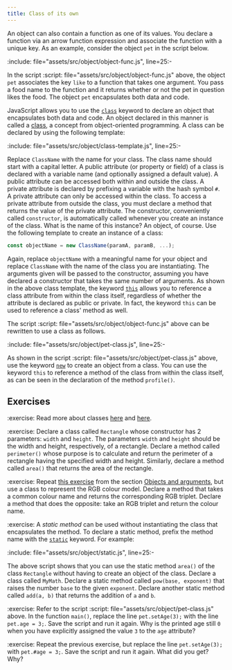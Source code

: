 ```yaml
---
title: Class of its own
---
```


An object can also contain a function as one of its values. You declare a
function via an arrow function expression and associate the function with a
unique key. As an example, consider the object `pet` in the script below.

:include: file="assets/src/object/object-func.js", line=25:-

<!-- prettier-ignore-start -->
In the script
:script: file="assets/src/object/object-func.js"
above, the object `pet` associates the key `like` to a function that takes one
argument. You pass a food name to the function and it returns whether or not the
pet in question likes the food. The object `pet` encapsulates both data and
code.
<!-- prettier-ignore-end -->

JavaScript allows you to use the [`class`][class] keyword to declare an object
that encapsulates both data and code. An object declared in this manner is
called a [class][classes], a concept from object-oriented programming. A class
can be declared by using the following template:

:include: file="assets/src/object/class-template.js", line=25:-

Replace `ClassName` with the name for your class. The class name should start
with a capital letter. A public attribute (or property or field) of a class is
declared with a variable name (and optionally assigned a default value). A
public attribute can be accessed both within and outside the class. A private
attribute is declared by prefixing a variable with the hash symbol `#`. A
private attribute can only be accessed within the class. To access a private
attribute from outside the class, you must declare a method that returns the
value of the private attribute. The constructor, conveniently called
`constructor`, is automatically called whenever you create an instance of the
class. What is the name of this instance? An object, of course. Use the
following template to create an instance of a class:

```js
const objectName = new ClassName(paramA, paramB, ...);
```

Again, replace `objectName` with a meaningful name for your object and replace
`ClassName` with the name of the class you are instantiating. The arguments
given will be passed to the constructor, assuming you have declared a
constructor that takes the same number of arguments. As shown in the above class
template, the keyword [`this`][this] allows you to reference a class attribute
from within the class itself, regardless of whether the attribute is declared as
public or private. In fact, the keyword `this` can be used to reference a class'
method as well.

<!-- prettier-ignore-start -->
The script
:script: file="assets/src/object/object-func.js"
above can be rewritten to use a class as follows.
<!-- prettier-ignore-end -->

:include: file="assets/src/object/pet-class.js", line=25:-

<!-- prettier-ignore-start -->
As shown in the script
:script: file="assets/src/object/pet-class.js"
above, use the keyword [`new`][new] to create an object from a class. You can
use the keyword `this` to reference a method of the class from within the class
itself, as can be seen in the declaration of the method `profile()`.
<!-- prettier-ignore-end -->

<!--=========================================================================-->

## Exercises

<!-- prettier-ignore-start -->
:exercise:
Read more about classes [here][classes] and [here][usingClasses].
<!-- prettier-ignore-end -->

<!-- prettier-ignore-start -->
:exercise:
Declare a class called `Rectangle` whose constructor has 2 parameters: `width`
and `height`. The parameters `width` and `height` should be the width and
height, respectively, of a rectangle. Declare a method called `perimeter()`
whose purpose is to calculate and return the perimeter of a rectangle having the
specified width and height. Similarly, declare a method called `area()` that
returns the area of the rectangle.
<!-- prettier-ignore-end -->

<!-- prettier-ignore-start -->
:exercise:
Repeat [this exercise](../object_argument/#exRGB) from the section
[Objects and arguments](../object_argument), but use a class to represent the
RGB colour model. Declare a method that takes a common colour name and returns
the corresponding RGB triplet. Declare a method that does the opposite: take an
RGB triplet and return the colour name.
<!-- prettier-ignore-end -->

<!-- prettier-ignore-start -->
:exercise:
A _static method_ can be used without instantiating the class that encapsulates
the method. To declare a static method, prefix the method name with the
[`static`][static] keyword. For example:
<!-- prettier-ignore-end -->

:include: file="assets/src/object/static.js", line=25:-

The above script shows that you can use the static method `area()` of the class
`Rectangle` without having to create an object of the class. Declare a class
called `MyMath`. Declare a static method called `pow(base, exponent)` that
raises the number `base` to the given `exponent`. Declare another static method
called `add(a, b)` that returns the addition of `a` and `b`.

<!-- prettier-ignore-start -->
:exercise:
Refer to the script
:script: file="assets/src/object/pet-class.js"
above. In the function `main()`, replace the line `pet.setAge(3);` with the line
`pet.age = 3;`. Save the script and run it again. Why is the printed age still
`0` when you have explicitly assigned the value `3` to the `age` attribute?
<!-- prettier-ignore-end -->

<!-- prettier-ignore-start -->
:exercise:
Repeat the previous exercise, but replace the line `pet.setAge(3);` with
`pet.#age = 3;`. Save the script and run it again. What did you get? Why?
<!-- prettier-ignore-end -->

<!--=========================================================================-->

<!-- prettier-ignore-start -->
[class]: https://developer.mozilla.org/en-US/docs/Web/JavaScript/Reference/Statements/class
[classes]: https://developer.mozilla.org/en-US/docs/Web/JavaScript/Reference/Classes
[new]: https://developer.mozilla.org/en-US/docs/Web/JavaScript/Reference/Operators/new
[static]: https://developer.mozilla.org/en-US/docs/Web/JavaScript/Reference/Classes/static
[this]: https://developer.mozilla.org/en-US/docs/Web/JavaScript/Reference/Operators/this
[usingClasses]: https://developer.mozilla.org/en-US/docs/Web/JavaScript/Guide/Using_Classes
<!-- prettier-ignore-end -->
